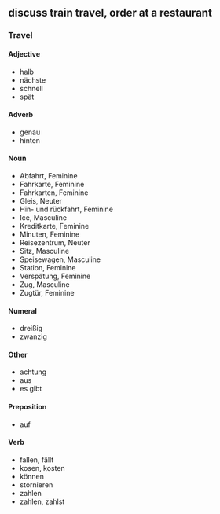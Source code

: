 ## discuss train travel, order at a restaurant
### Travel
#### Adjective
- halb
- nächste
- schnell
- spät
#### Adverb
- genau
- hinten
#### Noun
- Abfahrt, Feminine
- Fahrkarte, Feminine
- Fahrkarten, Feminine
- Gleis, Neuter
- Hin- und rückfahrt, Feminine
- Ice, Masculine
- Kreditkarte, Feminine
- Minuten, Feminine
- Reisezentrum, Neuter
- Sitz, Masculine
- Speisewagen, Masculine
- Station, Feminine
- Verspätung, Feminine
- Zug, Masculine
- Zugtür, Feminine
#### Numeral
- dreißig
- zwanzig
#### Other
- achtung
- aus
- es gibt
#### Preposition
- auf
#### Verb
- fallen, fällt
- kosen, kosten
- können
- stornieren
- zahlen
- zahlen, zahlst
